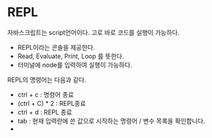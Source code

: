 # REPL

자바스크립트는 script언어이다. 고로 바로 코드를 실행이 가능하다.

- REPL이라는 콘솔을 제공한다.
- Read, Evaluate, Print, Loop 를 뜻한다.
- 터미널에 node를 입력하여 실행이 가능하다.

REPL의 명령어는 다음과 같다.

- ctrl + c : 명령어 종료
- (ctrl + C) \* 2 : REPL종료
- ctrl + d : REPL 종료
- tab : 현재 입력란에 쓴 값으로 시작하는 명령어 / 변수 목록을 확인합니다.
-
